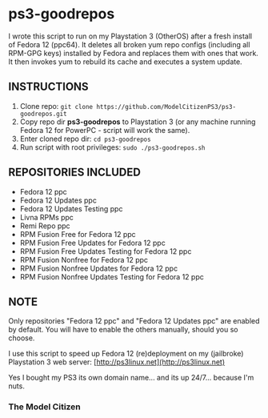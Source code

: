 # ps3-goodrepos

I wrote this script to run on my Playstation 3 (OtherOS) after a fresh install of Fedora 12 (ppc64). It deletes all broken yum repo configs (including all RPM-GPG keys) installed by Fedora and replaces them with ones that work. It then invokes yum to rebuild its cache and executes a system update.

## INSTRUCTIONS

1. Clone repo: `git clone https://github.com/ModelCitizenPS3/ps3-goodrepos.git`
2. Copy repo dir **ps3-goodrepos** to Playstation 3 (or any machine running Fedora 12 for PowerPC - script will work the same).
3. Enter cloned repo dir: `cd ps3-goodrepos`
4. Run script with root privileges: `sudo ./ps3-goodrepos.sh`

## REPOSITORIES INCLUDED

- Fedora 12 ppc
- Fedora 12 Updates ppc
- Fedora 12 Updates Testing ppc
- Livna RPMs ppc
- Remi Repo ppc
- RPM Fusion Free for Fedora 12 ppc
- RPM Fusion Free Updates for Fedora 12 ppc
- RPM Fusion Free Updates Testing for Fedora 12 ppc
- RPM Fusion Nonfree for Fedora 12 ppc
- RPM Fusion Nonfree Updates for Fedora 12 ppc
- RPM Fusion Nonfree Updates Testing for Fedora 12 ppc

## NOTE

Only repositories "Fedora 12 ppc" and "Fedora 12 Updates ppc" are enabled by default. You will have to enable the others manually, should you so choose.

I use this script to speed up Fedora 12 (re)deployment on my (jailbroke) Playstation 3 web server: [http://ps3linux.net](http://ps3linux.net)

Yes I bought my PS3 its own domain name... and its up 24/7... because I'm nuts.

### The Model Citizen
